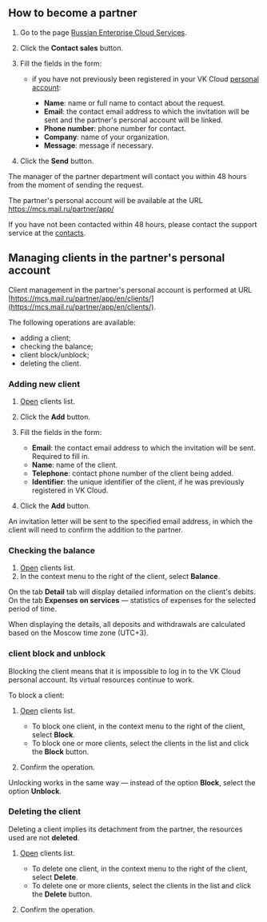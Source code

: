 ## How to become a partner

1. Go to the page [Russian Enterprise Cloud Services](https://mcs.mail.ru/partner/).
1. Click the **Contact sales** button.
1. Fill the fields in the form:

    - if you have not previously been registered in your VK Cloud [personal account](https://mcs.mail.ru/app/):

        - **Name**: name or full name to contact about the request.
        - **Email**: the contact email address to which the invitation will be sent and the partner's personal account will be linked.
        - **Phone number**: phone number for contact.
        - **Company**: name of your organization.
        - **Message**: message if necessary.

1. Click the **Send** button.

The manager of the partner department will contact you within 48 hours from the moment of sending the request.

<info>

The partner's personal account will be available at the URL https://mcs.mail.ru/partner/app/

</info>

<warn>

If you have not been contacted within 48 hours, please contact the support service at the [contacts](/additionals/start/support/support-info#sposoby_obrashcheniya).

</warn>

## Managing clients in the partner's personal account

Client management in the partner's personal account is performed at URL [https://mcs.mail.ru/partner/app/en/clients/](https://mcs.mail.ru/partner/app/en/clients/).

The following operations are available:

- adding a client;
- checking the balance;
- client block/unblock;
- deleting the client.

### Adding new client

1. [Open](https://mcs.mail.ru/partner/app/en/clients/) clients list.
1. Click the **Add** button.
1. Fill the fields in the form:

    - **Email**: the contact email address to which the invitation will be sent. Required to fill in.
    - **Name**: name of the client.
    - **Telephone**: contact phone number of the client being added.
    - **Identifier**: the unique identifier of the client, if he was previously registered in VK Cloud.

1. Click the **Add** button.

<info>

An invitation letter will be sent to the specified email address, in which the client will need to confirm the addition to the partner.

</info>

### Checking the balance

1. [Open](https://mcs.mail.ru/partner/app/en/clients/) clients list.
1. In the context menu to the right of the client, select **Balance**.

On the tab **Detail** tab will display detailed information on the client's debits. On the tab **Expenses on services** — statistics of expenses for the selected period of time.

<info>

When displaying the details, all deposits and withdrawals are calculated based on the Moscow time zone (UTC+3).

</info>

### client block and unblock

<warn>

Blocking the client means that it is impossible to log in to the VK Cloud personal account. Its virtual resources continue to work.

</warn>

To block a client:

1. [Open](https://mcs.mail.ru/partner/app/en/clients/) clients list.

    - To block one client, in the context menu to the right of the client, select **Block**.
    - To block one or more clients, select the clients in the list and click the **Block** button.

1. Confirm the operation.

<info>

Unlocking works in the same way — instead of the option **Block**, select the option **Unblock**.

</info>

### Deleting the client

<warn>

Deleting a client implies its detachment from the partner, the resources used are not **deleted**.

</warn>

1. [Open](https://mcs.mail.ru/partner/app/en/clients/) clients list.

    - To delete one client, in the context menu to the right of the client, select **Delete**.
    - To delete one or more clients, select the clients in the list and click the **Delete** button.

1. Confirm the operation.

